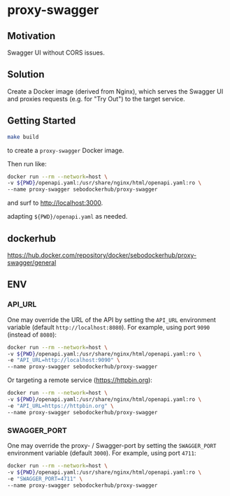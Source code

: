 # proxy-swagger

## Motivation

Swagger UI without CORS issues.

## Solution

Create a Docker image (derived from Nginx), which serves the Swagger UI and
proxies requests (e.g. for "Try Out") to the target service.

## Getting Started

````sh
make build
````

to create a `proxy-swagger` Docker image.

Then run like:

````sh
docker run --rm --network=host \
-v ${PWD}/openapi.yaml:/usr/share/nginx/html/openapi.yaml:ro \
--name proxy-swagger sebodockerhub/proxy-swagger
````

and surf to <http://localhost:3000>.

adapting `${PWD}/openapi.yaml` as needed.

## dockerhub

<https://hub.docker.com/repository/docker/sebodockerhub/proxy-swagger/general>

## ENV

### API_URL

One may override the URL of the API by setting the `API_URL` environment
variable (default `http://localhost:8080`). For example, using port `9090`
(instead of `8080`):

````sh
docker run --rm --network=host \
-v ${PWD}/openapi.yaml:/usr/share/nginx/html/openapi.yaml:ro \
-e "API_URL=http://localhost:9090" \
--name proxy-swagger sebodockerhub/proxy-swagger
````

Or targeting a remote service (https://httpbin.org):

````sh
docker run --rm --network=host \
-v ${PWD}/openapi.yaml:/usr/share/nginx/html/openapi.yaml:ro \
-e "API_URL=https://httpbin.org" \
--name proxy-swagger sebodockerhub/proxy-swagger
````

### SWAGGER_PORT

One may override the proxy- / Swagger-port by setting the `SWAGGER_PORT`
environment variable (default `3000`). For example, using port `4711`:

````sh
docker run --rm --network=host \
-v ${PWD}/openapi.yaml:/usr/share/nginx/html/openapi.yaml:ro \
-e "SWAGGER_PORT=4711" \
--name proxy-swagger sebodockerhub/proxy-swagger
````

